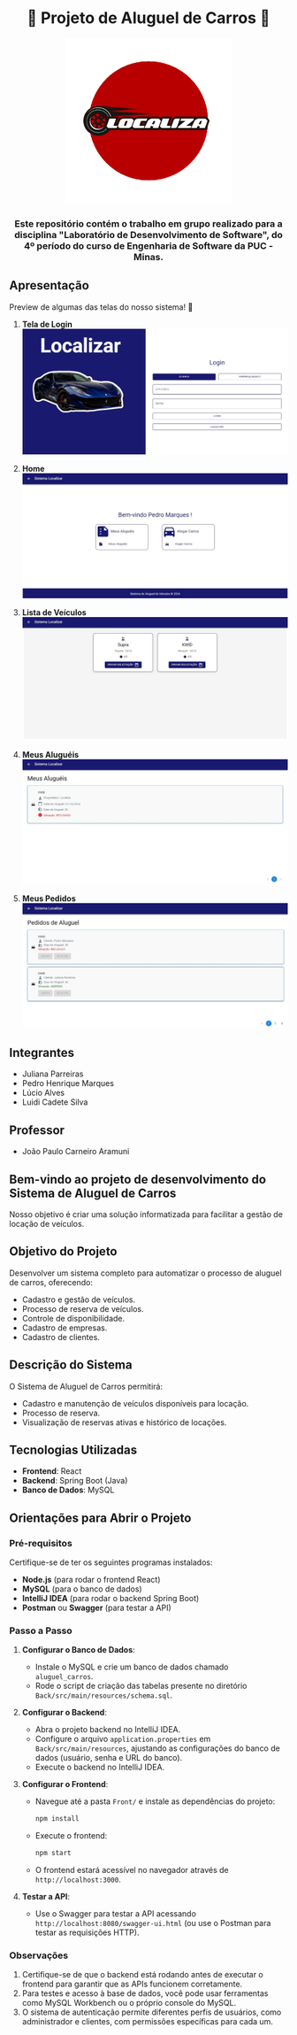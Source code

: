 <div align="center">

<h1 align="center">🚗 Projeto de Aluguel de Carros 🚗</h1>

<img src="Imagens/localiza_png.png" width="300">

### Este repositório contém o trabalho em grupo realizado para a disciplina "Laboratório de Desenvolvimento de Software", do 4º período do curso de Engenharia de Software da PUC - Minas.

</div>

## Apresentação

Preview de algumas das telas do nosso sistema! 🏃

1. **Tela de Login**  
   ![Tela de Login](Imagens/telas/login.jpeg)  

2. **Home**  
   ![Home](Imagens/telas/home_cliente.jpeg)  

3. **Lista de Veículos**  
   ![Tela de Reservas](Imagens/telas/lista_disponiveis.jpeg)  

4. **Meus Aluguéis**  
   ![Aluguéis](Imagens/telas/meus_alugueis.jpeg)  

5. **Meus Pedidos**  
   ![Pedidos](Imagens/telas/pedidios_aluguel.jpeg)  

## Integrantes

* Juliana Parreiras
* Pedro Henrique Marques
* Lúcio Alves
* Luidi Cadete Silva 

## Professor

* João Paulo Carneiro Aramuni

## Bem-vindo ao projeto de desenvolvimento do Sistema de Aluguel de Carros

Nosso objetivo é criar uma solução informatizada para facilitar a gestão de locação de veículos.

## Objetivo do Projeto

Desenvolver um sistema completo para automatizar o processo de aluguel de carros, oferecendo:

- Cadastro e gestão de veículos.
- Processo de reserva de veículos.
- Controle de disponibilidade.
- Cadastro de empresas.
- Cadastro de clientes.

## Descrição do Sistema

O Sistema de Aluguel de Carros permitirá:

- Cadastro e manutenção de veículos disponíveis para locação.
- Processo de reserva.
- Visualização de reservas ativas e histórico de locações.

## Tecnologias Utilizadas

- **Frontend**: React
- **Backend**: Spring Boot (Java)
- **Banco de Dados**: MySQL

## Orientações para Abrir o Projeto

### Pré-requisitos

Certifique-se de ter os seguintes programas instalados:

- **Node.js** (para rodar o frontend React)
- **MySQL** (para o banco de dados)
- **IntelliJ IDEA** (para rodar o backend Spring Boot)
- **Postman** ou **Swagger** (para testar a API)

### Passo a Passo

1. **Configurar o Banco de Dados**:
   - Instale o MySQL e crie um banco de dados chamado `aluguel_carros`.
   - Rode o script de criação das tabelas presente no diretório `Back/src/main/resources/schema.sql`.

2. **Configurar o Backend**:
   - Abra o projeto backend no IntelliJ IDEA.
   - Configure o arquivo `application.properties` em `Back/src/main/resources`, ajustando as configurações do banco de dados (usuário, senha e URL do banco).
   - Execute o backend no IntelliJ IDEA.

3. **Configurar o Frontend**:
   - Navegue até a pasta `Front/` e instale as dependências do projeto:
     ```bash
     npm install
     ```
   - Execute o frontend:
     ```bash
     npm start
     ```
   - O frontend estará acessível no navegador através de `http://localhost:3000`.

4. **Testar a API**:
   - Use o Swagger para testar a API acessando `http://localhost:8080/swagger-ui.html` (ou use o Postman para testar as requisições HTTP).

### Observações

1. Certifique-se de que o backend está rodando antes de executar o frontend para garantir que as APIs funcionem corretamente.
2. Para testes e acesso à base de dados, você pode usar ferramentas como MySQL Workbench ou o próprio console do MySQL.
3. O sistema de autenticação permite diferentes perfis de usuários, como administrador e clientes, com permissões específicas para cada um.

